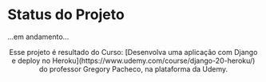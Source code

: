 # Status do Projeto
...em andamento...

<p align="center">Esse projeto é resultado do Curso: [Desenvolva uma aplicação com Django e deploy no Heroku](https://www.udemy.com/course/django-20-heroku/) do professor Gregory Pacheco, na plataforma da Udemy.</p>
